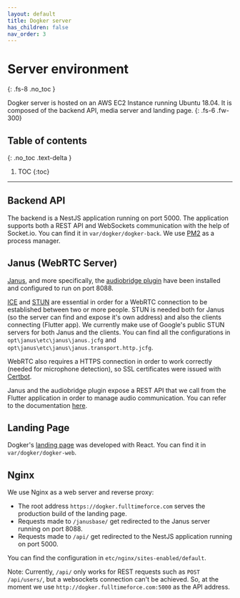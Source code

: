 ```yaml
---
layout: default
title: Dogker server
has_children: false
nav_order: 3 
---
```


# Server environment
{: .fs-8 .no_toc }

Dogker server is hosted on an AWS EC2 Instance running Ubuntu 18.04. It is composed of the backend API, media server and landing page.
{: .fs-6 .fw-300}

## Table of contents
{: .no_toc .text-delta }

1. TOC
{:toc}

---

## Backend API

The backend is a NestJS application running on port 5000. The application supports both a REST API and WebSockets communication with the help of Socket.io. You can find it in `var/dogker/dogker-back`. We use [PM2](https://pm2.keymetrics.io/) as a process manager.

## Janus (WebRTC Server)

[Janus](https://janus.conf.meetecho.com/), and more specifically, the [audiobridge plugin](https://janus.conf.meetecho.com/docs/audiobridge.html) have been installed and configured to run on port 8088.

[ICE](https://developer.mozilla.org/en-US/docs/Web/API/WebRTC_API/Protocols#ice) and [STUN](https://developer.mozilla.org/en-US/docs/Web/API/WebRTC_API/Protocols#stun) are essential in order for a WebRTC connection to be established between two or more people. STUN is needed both for Janus (so the server can find and expose it's own address) and also the clients connecting (Flutter app). We currently make use of Google's public STUN servers for both Janus and the clients. You can find all the configurations in `opt\janus\etc\janus\janus.jcfg` and `opt\janus\etc\janus\janus.transport.http.jcfg`.

WebRTC also requires a HTTPS connection in order to work correctly (needed for microphone detection), so SSL certificates were issued with [Certbot](https://certbot.eff.org/). 

Janus and the audiobridge plugin expose a REST API that we call from the Flutter application in order to manage audio communication. You can refer to the documentation [here](https://janus.conf.meetecho.com/docs/audiobridge).  

## Landing Page

Dogker's [landing page](https://dogker.fulltimeforce.com) was developed with React. You can find it in `var/dogker/dogker-web`.

## Nginx

We use Nginx as a web server and reverse proxy:
 - The root address `https://dogker.fulltimeforce.com` serves the production build of the landing page.
 - Requests made to `/janusbase/` get redirected to the Janus server running on port 8088.
 - Requests made to `/api/` get redirected to the NestJS application running on port 5000.

You can find the configuration in `etc/nginx/sites-enabled/default`.

Note: Currently, `/api/` only works for REST requests such as `POST /api/users/`, but a websockets connection can't be achieved. So, at the moment we use `http://dogker.fulltimeforce.com:5000` as the API address.

